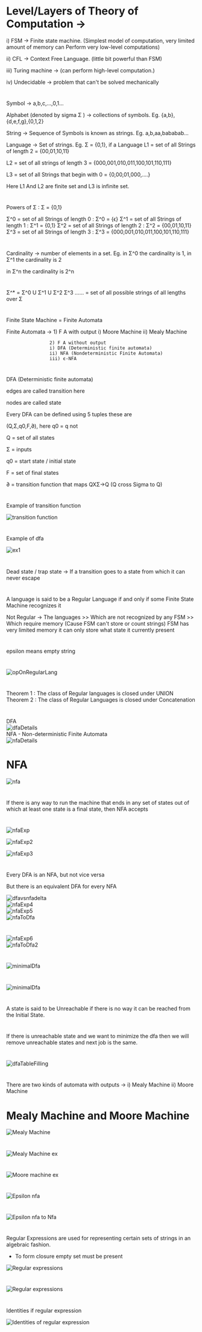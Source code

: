 # Level/Layers of Theory of Computation ->

i) FSM -> Finite state machine. (Simplest model of computation, very limited 
amount of memory can Perform very low-level computations)

ii) CFL -> Context Free Language. (little bit powerful than FSM)

iii) Turing machine -> (can perform high-level computation.)

iv) Undecidable -> problem that can't be solved mechanically


#
Symbol -> a,b,c,...,0,1...

Alphabet (denoted by sigma Σ ) -> collections of symbols. Eg. {a,b},{d,e,f,g},{0,1,2}

String -> Sequence of Symbols is known as strings. Eg. a,b,aa,bababab...

Language -> Set of strings.
Eg. Σ = {0,1}, if a Language L1 = set of all Strings of length 2 = {00,01,10,11}

L2 = set of all strings of length 3 = {000,001,010,011,100,101,110,111}

L3 = set of all Strings that begin with 0 = {0,00,01,000,....}

Here L1 And L2 are finite set and L3 is infinite set.

#
Powers of Σ : Σ = {0,1}

Σ^0 = set of all Strings of length 0 : Σ^0 = {ϵ}
Σ^1 = set of all Strings of length 1 : Σ^1 = {0,1}
Σ^2 = set of all Strings of length 2 : Σ^2 = {00,01,10,11}
Σ^3 = set of all Strings of length 3 : Σ^3 = {000,001,010,011,100,101,110,111}

#
Cardinality -> number of elements in a set.
Eg. in Σ^0 the cardinality is 1, in Σ^1 the cardinality is 2

in Σ^n the cardinality is 2^n

#
Σ^* = Σ^0 U Σ^1 U Σ^2 Σ^3 ......
= set of all possible strings of all lengths over Σ

#
Finite State Machine = Finite Automata

Finite Automata -> 1) F A with output
                    i) Moore Machine
                    ii) Mealy Machine

                    2) F A without output
                    i) DFA (Deterministic finite automata)
                    ii) NFA (Nondeterministic Finite Automata)
                    iii) ϵ-NFA

#
DFA (Deterministic finite automata)

edges are called transition here

nodes are called state

Every DFA can be defined using 5 tuples these are

(Q,Σ,q0,F,∂),  here q0 = q not


Q = set of all states

Σ = inputs

q0 = start state / initial state

F = set of final states

∂ = transition function that maps QXΣ→Q (Q cross Sigma to Q)

#
Example of transition function

![transition function](./ss/transitionFunc.png)

#
Example of dfa

![ex1](./ss/dfaex1.png)


#
Dead state / trap state -> If a transition goes to a state from which it can never escape

#
A language is said to be a Regular Language if and only if some Finite State Machine recognizes it

Not Regular -> The languages
              >> Which are not recognized by any FSM
              >> Which require memory (Cause FSM can't store or count strings)
FSM has very limited memory it can only store what state it currently present
#
epsilon means empty string
#
![opOnRegularLang](./ss/operationsOnRegularLang.PNG)

#
Theorem 1 : The class of Regular languages is closed under UNION
Theorem 2 : The class of Regular Languages is closed under Concatenation

#
DFA  
![dfaDetails](./ss/dfaDetails.PNG)  
NFA - Non-deterministic Finite Automata  
![nfaDetails](./ss/nfaDetails.PNG)  

# NFA
![nfa](./ss/nfaDetails2.PNG)

#
If there is any way to run the machine that ends in any set of states out of which at least one state is a final state, then NFA accepts
#
![nfaExp](./ss/nfaExp.PNG)  
  
![nfaExp2](./ss/nfaExp2.PNG)  
  
![nfaExp3](./ss/nfaExp3.PNG)

#
Every DFA is an NFA, but not vice versa

But there is an equivalent DFA for every NFA

![dfavsnfadelta](./ss/dfavsnfadelta.PNG)  
![nfaExp4](./ss/nfaexp4.PNG)  
![nfaExp5](./ss/nfaExp5.PNG)  
![nfaToDfa](./ss/nfaToDfa.PNG)  
#
![nfaExp6](./ss/nfaExp6.PNG)  
![nfaToDfa2](./ss/nfaToDfa2.PNG)  

#
![minimalDfa](./ss/minimalDfaEx.PNG)  

#
![minimalDfa](./ss/minimizationOfDfa.PNG)  

#
A state is said to be Unreachable if there is no way it can be reached from the Initial State.

# 
If there is unreachable state and we want to minimize the dfa then we will remove unreachable states and next job is the same.
#
![dfaTableFilling](./ss/dfaTableFilling.PNG)  

#
There are two kinds of automata with outputs -> i) Mealy Machine  ii) Moore Machine

# Mealy Machine and Moore Machine
![Mealy Machine](./ss/mealyAndMoore.PNG)


#
![Mealy Machine ex](./ss/mealyMachineExample.PNG)  

#
![Moore machine ex](./ss/mooreMachineEx.PNG)  

#
![Epsilon nfa](./ss/epsilonNfa.PNG)  
#
![Epsilon nfa to Nfa](./ss/epsilonNfaToNfa.PNG)  

#

Regular Expressions are used for representing certain sets of strings in an algebraic fashion.  

* To form closure empty set must be present


![Regular expressions](./ss/regularExpressoin.PNG)  

#
![Regular expressions](./ss/regularExExample.PNG)  

#
Identities if regular expression

![Identities of regular expression](./ss/IdentityOfRegularEx.PNG)  


